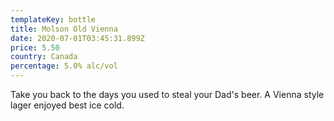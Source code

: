 ```yaml
---
templateKey: bottle
title: Molson Old Vienna
date: 2020-07-01T03:45:31.899Z
price: 5.50
country: Canada
percentage: 5.0% alc/vol
---
```


Take you back to the days you used to steal your Dad's beer. A Vienna style lager enjoyed best ice cold.
